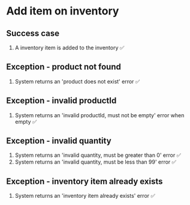 # Add item on inventory

## Success case

1. A inventory item is added to the inventory ✅

## Exception - product not found

1. System returns an 'product does not exist' error ✅

## Exception - invalid productId

1. System returns an 'invalid productId, must not be empty' error when empty ✅

## Exception - invalid quantity

1. System returns an 'invalid quantity, must be greater than 0' error ✅
1. System returns an 'invalid quantity, must be less than 99' error ✅

## Exception - inventory item already exists

1. System returns an 'inventory item already exists' error ✅
